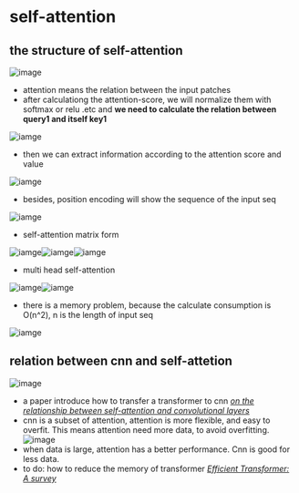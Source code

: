 # self-attention

## the structure of self-attention
![image](https://github.com/KobryLee/ML-2021Spring-NTU-hws/blob/main/notes/statics/lecture3/attention-score.png)
* attention means the relation between the input patches
* after calculationg the attention-score, we will normalize them with softmax or relu .etc and **we need to calculate the relation between query1 and itself key1**

![iamge](../../statics/lecture3/attention-score-softmax.png)

* then we can extract information according to the attention score and value

![iamge](https://github.com/KobryLee/ML-2021Spring-NTU-hws/blob/main/notes/statics/lecture3/value-based-attention.png)

* besides, position encoding will show the sequence of the input seq

![iamge](https://github.com/KobryLee/ML-2021Spring-NTU-hws/blob/main/notes/statics/lecture3/position-encoding.png)

* self-attention matrix form

![iamge](https://github.com/KobryLee/ML-2021Spring-NTU-hws/blob/main/notes/statics/lecture3/qkv-matrix.png)![iamge](https://github.com/KobryLee/ML-2021Spring-NTU-hws/blob/main/notes/statics/lecture3/attention-score-matrix.png)![iamge](https://github.com/KobryLee/ML-2021Spring-NTU-hws/blob/main/notes/statics/lecture3/whole-matrix.png)

* multi head self-attention

![iamge](https://github.com/KobryLee/ML-2021Spring-NTU-hws/blob/main/notes/statics/lecture3/multi-head-attention.png)![iamge](https://github.com/KobryLee/ML-2021Spring-NTU-hws/blob/main/notes/statics/lecture3/multi-head-b-transform.png)

* there is a memory problem, because the calculate consumption is O(n^2), n is the length of input seq

![iamge](https://github.com/KobryLee/ML-2021Spring-NTU-hws/blob/main/notes/statics/lecture3/memory-cost-and-truncated.png)


## relation between cnn and self-attetion
![image](https://github.com/KobryLee/ML-2021Spring-NTU-hws/blob/main/notes/statics/lecture3/attention-vs-cnn.png)
* a paper introduce how to transfer a transformer to cnn [*on the relationship between self-attention and convolutional layers*](https://arxiv.org/abs/1911.03584)
* cnn is a subset of attention, attention is more flexible, and easy to overfit. This means attention need more data, to avoid overfitting.
![image](https://github.com/KobryLee/ML-2021Spring-NTU-hws/blob/main/notes/statics/lecture3/easy-overfit.png)
* when data is large, attention has a better performance. Cnn is good for less data.
* to do: how to reduce the memory of transformer [*Efficient Transformer: A survey*](https://arxiv.org/abs/2009.06732)

